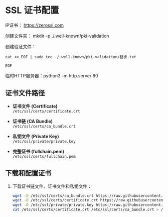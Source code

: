 # SSL 证书配置

IP证书： https://zerossl.com

创建文件夹： mkdir -p ./.well-known/pki-validation

创建验证文件：
```
cat << EOF | sudo tee ./.well-known/pki-validation/替换.txt

EOF
```
临时HTTP服务器：python3 -m http.server 80

## 证书文件路径

- **证书文件 (Certificate)**  
  `/etc/ssl/certs/certificate.crt`
  
- **证书链 (CA Bundle)**  
  `/etc/ssl/certs/ca_bundle.crt`
  
- **私钥文件 (Private Key)**  
  `/etc/ssl/private/private.key`
  
- **完整证书 (fullchain.pem)**  
  `/etc/ssl/certs/fullchain.pem`

## 下载和配置证书

1. 下载证书链文件、证书文件和私钥文件：
   ```bash
   wget -O /etc/ssl/certs/ca_bundle.crt https://raw.githubusercontent.com/passeway/root/refs/heads/main/ca_bundle.crt
   wget -O /etc/ssl/certs/certificate.crt https://raw.githubusercontent.com/passeway/root/refs/heads/main/certificate.crt
   wget -O /etc/ssl/private/private.key https://raw.githubusercontent.com/passeway/root/refs/heads/main/private.key
   cat /etc/ssl/certs/certificate.crt /etc/ssl/certs/ca_bundle.crt > /etc/ssl/certs/fullchain.pem

